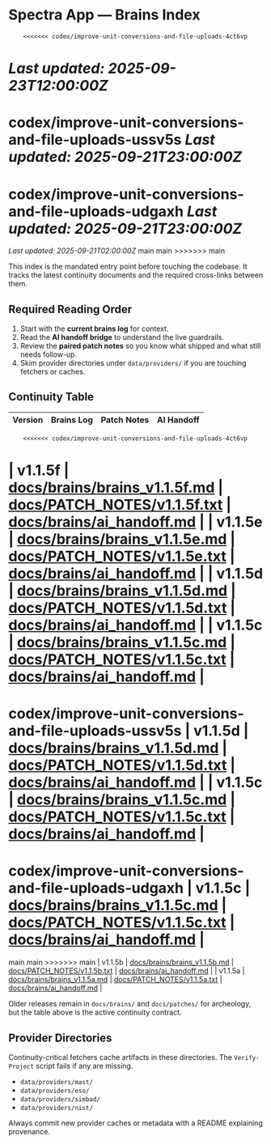 # Spectra App — Brains Index
        <<<<<<< codex/improve-unit-conversions-and-file-uploads-4ct6vp
_Last updated: 2025-09-23T12:00:00Z_
=======
 codex/improve-unit-conversions-and-file-uploads-ussv5s
_Last updated: 2025-09-21T23:00:00Z_
=======
 codex/improve-unit-conversions-and-file-uploads-udgaxh
_Last updated: 2025-09-21T23:00:00Z_
=======
_Last updated: 2025-09-21T02:00:00Z_
 main
 main
        >>>>>>> main

This index is the mandated entry point before touching the codebase.
It tracks the latest continuity documents and the required cross-links between them.

## Required Reading Order
1. Start with the **current brains log** for context.
2. Read the **AI handoff bridge** to understand the live guardrails.
3. Review the **paired patch notes** so you know what shipped and what still needs follow-up.
4. Skim provider directories under `data/providers/` if you are touching fetchers or caches.

## Continuity Table
| Version | Brains Log | Patch Notes | AI Handoff |
| --- | --- | --- | --- |
        <<<<<<< codex/improve-unit-conversions-and-file-uploads-4ct6vp
| v1.1.5f | [docs/brains/brains_v1.1.5f.md](brains_v1.1.5f.md) | [docs/PATCH_NOTES/v1.1.5f.txt](../PATCH_NOTES/v1.1.5f.txt) | [docs/brains/ai_handoff.md](ai_handoff.md) |
| v1.1.5e | [docs/brains/brains_v1.1.5e.md](brains_v1.1.5e.md) | [docs/PATCH_NOTES/v1.1.5e.txt](../PATCH_NOTES/v1.1.5e.txt) | [docs/brains/ai_handoff.md](ai_handoff.md) |
| v1.1.5d | [docs/brains/brains_v1.1.5d.md](brains_v1.1.5d.md) | [docs/PATCH_NOTES/v1.1.5d.txt](../PATCH_NOTES/v1.1.5d.txt) | [docs/brains/ai_handoff.md](ai_handoff.md) |
| v1.1.5c | [docs/brains/brains_v1.1.5c.md](brains_v1.1.5c.md) | [docs/PATCH_NOTES/v1.1.5c.txt](../PATCH_NOTES/v1.1.5c.txt) | [docs/brains/ai_handoff.md](ai_handoff.md) |
=======
 codex/improve-unit-conversions-and-file-uploads-ussv5s
| v1.1.5d | [docs/brains/brains_v1.1.5d.md](brains_v1.1.5d.md) | [docs/PATCH_NOTES/v1.1.5d.txt](../PATCH_NOTES/v1.1.5d.txt) | [docs/brains/ai_handoff.md](ai_handoff.md) |
| v1.1.5c | [docs/brains/brains_v1.1.5c.md](brains_v1.1.5c.md) | [docs/PATCH_NOTES/v1.1.5c.txt](../PATCH_NOTES/v1.1.5c.txt) | [docs/brains/ai_handoff.md](ai_handoff.md) |
=======
 codex/improve-unit-conversions-and-file-uploads-udgaxh
| v1.1.5c | [docs/brains/brains_v1.1.5c.md](brains_v1.1.5c.md) | [docs/PATCH_NOTES/v1.1.5c.txt](../PATCH_NOTES/v1.1.5c.txt) | [docs/brains/ai_handoff.md](ai_handoff.md) |
=======
 main
 main
        >>>>>>> main
| v1.1.5b | [docs/brains/brains_v1.1.5b.md](brains_v1.1.5b.md) | [docs/PATCH_NOTES/v1.1.5b.txt](../PATCH_NOTES/v1.1.5b.txt) | [docs/brains/ai_handoff.md](ai_handoff.md) |
| v1.1.5a | [docs/brains/brains_v1.1.5a.md](brains_v1.1.5a.md) | [docs/PATCH_NOTES/v1.1.5a.txt](../PATCH_NOTES/v1.1.5a.txt) | [docs/brains/ai_handoff.md](ai_handoff.md) |

Older releases remain in `docs/brains/` and `docs/patches/` for archeology, but the table above is the active continuity contract.

## Provider Directories
Continuity-critical fetchers cache artifacts in these directories. The `Verify-Project` script fails if any are missing.
- `data/providers/mast/`
- `data/providers/eso/`
- `data/providers/simbad/`
- `data/providers/nist/`

Always commit new provider caches or metadata with a README explaining provenance.
